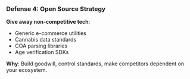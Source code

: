 ### Defense 4: **Open Source Strategy**

**Give away non-competitive tech**:

- Generic e-commerce utilities
- Cannabis data standards
- COA parsing libraries
- Age verification SDKs

**Why**: Build goodwill, control standards, make competitors dependent on your ecosystem.

